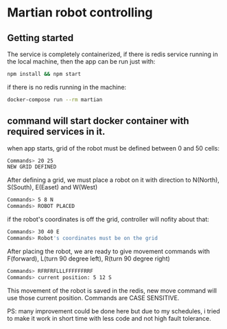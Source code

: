 # Martian robot controlling

## Getting started

The service is completely containerized, if there is redis service running
in the local machine, then the app can be run just with:

```sh
npm install && npm start
```

if there is no redis running in the machine:

```sh
docker-compose run --rm martian
```

## command will start docker container with required services in it.

when app starts, grid of the robot must be defined between 0 and 50 cells:

```sh
Commands> 20 25
NEW GRID DEFINED
```

After defining a grid, we must place a robot on it with direction to N(North), S(South), E(Easet) and W(West)

```sh
Commands> 5 8 N
Commands> ROBOT PLACED
```

if the robot's coordinates is off the grid, controller will nofity about that:

```sh
Commands> 30 40 E
Commands> Robot's coordinates must be on the grid
```

After placing the robot, we are ready to give movement commands with F(forward), L(turn 90 degree left), R(turn 90 degree right)

```sh
Commands> RFRFRFLLLFFFFFFRRF
Commands> current position: 5 12 S
```

This movement of the robot is saved in the redis, new move command will use those current position.
Commands are CASE SENSITIVE.

PS: many improvement could be done here but due to my schedules, i tried to make it work in short time with less code and not high fault tolerance.
